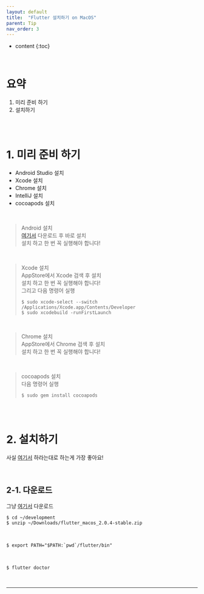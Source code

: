 ```yaml
---
layout: default
title:  "Flutter 설치하기 on MacOS"
parent: Tip
nav_order: 3
---
```


* content
{:toc}

<br>

# 요약
1. 미리 준비 하기
2. 설치하기

<br>
<br>

# 1. 미리 준비 하기

-  Android Studio 설치
-  Xcode 설치
-  Chrome 설치
-  IntelliJ 설치
-  cocoapods 설치

<br>


> Android 설치
> <br>
> [여기서](https://developer.android.com/studio/index.html) 다운로드 후 바로 설치
> <br>
> 설치 하고 한 번 꼭 실행해야 합니다!

<br>

> Xcode 설치
> <br>
> AppStore에서 Xcode 검색 후 설치
> <br>
> 설치 하고 한 번 꼭 실행해야 합니다!
> <br>
> 그리고 다음 명령어 실행
> <br>
> ```shell
> $ sudo xcode-select --switch /Applications/Xcode.app/Contents/Developer
> $ sudo xcodebuild -runFirstLaunch
> ```

<br>

> Chrome 설치
> <br>
> AppStore에서 Chrome 검색 후 설치
> <br>
> 설치 하고 한 번 꼭 실행해야 합니다!

<br>

> cocoapods 설치
> <br>
> 다음 명령어 실행
> <br>
> ```shell
> $ sudo gem install cocoapods
> ```

<br>
<br>

# 2. 설치하기

사실 [여기서](https://flutter.dev/docs/get-started/install/macos) 하라는대로 하는게 가장 좋아요!

<br>

## 2-1. 다운로드

그냥 [여기서](https://flutter.dev/docs/get-started/install/macos) 다운로드



```shell
$ cd ~/development
$ unzip ~/Downloads/flutter_macos_2.0.4-stable.zip
```

<br>

```shell
$ export PATH="$PATH:`pwd`/flutter/bin"
```

<br>

```shell
$ flutter doctor
```

<br>

---

<script src="https://utteranc.es/client.js"
        repo="lhotse-shar/lhotse-shar.github.io"
        issue-term="pathname"
        label="Comment"
        theme="github-light"
        crossorigin="anonymous"
        async>
</script>